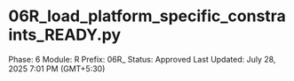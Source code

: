 # 06R_load_platform_specific_constraints_READY.py

Phase: 6
Module: R
Prefix: 06R_
Status: Approved
Last Updated: July 28, 2025 7:01 PM (GMT+5:30)